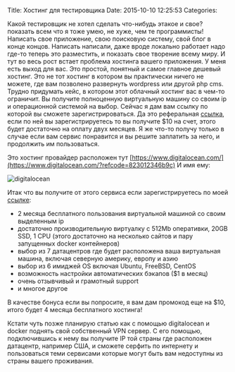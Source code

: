 Title: Хостинг для тестировщика
Date: 2015-10-10 12:25:53
Categories: 

Какой тестировщик не хотел сделать что-нибудь этакое и свое? показать всем что я тоже умею, не хуже, чем те программисты! Написать свое приложение, свою поисковую систему, свой блог в конце концов. Написать написали, даже вроде локально работает надо где-то теперь это разместить, и показать свое творение всему миру. И тут во весь рост встает проблема хостинга вашего приложения. У меня есть выход для вас. Это простой, понятный и самое главное дешевый хостинг. Это не тот хостинг в котором вы практически ничего не можете, где вам позволено развернуть wordpress или другой php cms. Трудно придумать кейс, в котором этот облачный хостинг вас в чем-то ограничит. Вы получите полноценную виртуальную машину со своим ip и операционной системой на выбор. Сейчас я дам вам ссылку по которой вы сможете зарегистрироваться. Да это реферальная [ссылка](https://www.digitalocean.com/?refcode=823012346b9c), если по ней вы зарегистрируетесь то вы получите $10 на счет, этого будет достаточно на оплату двух месяцев. Я же что-то получу только в случае если вам сервис понравится и вы решите заплатить за него, и продолжить им пользоваться.

Это хостинг провайдер расположен тут [https://www.digitalocean.com/](https://www.digitalocean.com/?refcode=823012346b9c)
И имя ему:

![digitalocean]({filename}/images/gallery/other/digitalocean.png)

Итак что вы получите от этого сервиса если зарегистрируетесь по моей [ссылке](https://www.digitalocean.com/?refcode=823012346b9c):

* 2 месяца бесплатного пользования виртуальной машиной со своим выделенным ip
* достаточно производительную виртуалку с 512Mb оперативки, 20GB SSD, 1 CPU (этого достаточно на несколько сайтов и пару запущенных docker контейнеров)
* выбор из 7 датацентров где будет расположена ваша виртуальная машина, включая северную америку, европу и азию
* выбор из 6 имиджей OS включая Ubuntu, FreeBSD, CentOS
* возможность настройки автоматических бэкапов ($1 в месяц) 
* очень отзывчивый и грамотный support
* и многое другое

В качестве бонуса если вы попросите, я вам дам  промокод еще на $10, итого будет 4 месяца бесплатного хостинга!

Кстати чуть позже планирую статью как с помощью digitalocean и docker  поднять свой собственный VPN сервер. С его помощью, подключившись к нему вы получите IP той страны где расположен датацентр, например США, и сможете серфить по интернету и пользоваться теми сервисами которые могут быть вам недоступны из страны вашего проживания.
